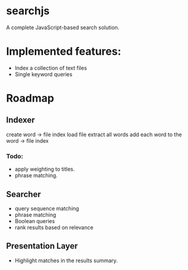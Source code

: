# searchjs
A complete JavaScript-based search solution.

# Implemented features:

- Index a collection of text files
- Single keyword queries


# Roadmap

## Indexer

create word -> file index
load file
	extract all words
add each word to the word -> file index

### Todo:

- apply weighting to titles.
- phrase matching.

## Searcher

- query sequence matching
- phrase matching
- Boolean queries
- rank results based on relevance

## Presentation Layer

- Highlight matches in the results summary.